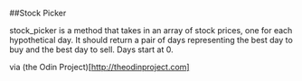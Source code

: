 ##Stock Picker

stock_picker is a method that takes in an array of stock prices, one for each hypothetical day. It should return a pair of days representing the best day to buy and the best day to sell. Days start at 0.

via (the Odin Project)[http://theodinproject.com]